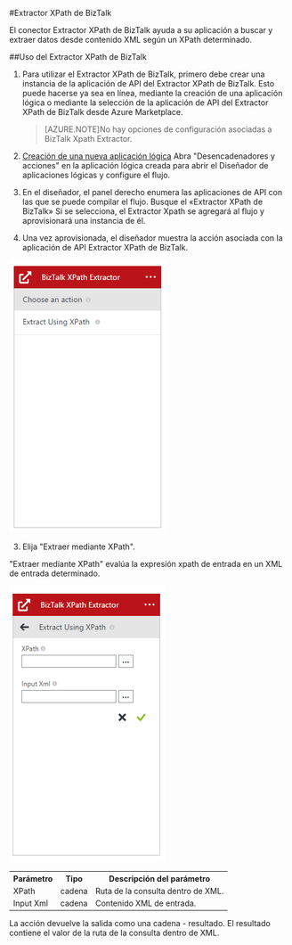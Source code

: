 <properties
   pageTitle="Extractor XPath de BizTalk"
   description="Extractor XPath de BizTalk"
   services="app-service\logic"
   documentationCenter=".net,nodejs,java"
   authors="rajram"
   manager="dwrede"
   editor=""/>

<tags
   ms.service="app-service-logic"
   ms.devlang="multiple"
   ms.topic="article"
   ms.tgt_pltfrm="na"
   ms.workload="integration"
   ms.date="07/01/2015"
   ms.author="rajram"/>

#Extractor XPath de BizTalk

El conector Extractor XPath de BizTalk ayuda a su aplicación a buscar y extraer datos desde contenido XML según un XPath determinado.

##Uso del Extractor XPath de BizTalk
1. Para utilizar el Extractor XPath de BizTalk, primero debe crear una instancia de la aplicación de API del Extractor XPath de BizTalk. Esto puede hacerse ya sea en línea, mediante la creación de una aplicación lógica o mediante la selección de la aplicación de API del Extractor XPath de BizTalk desde Azure Marketplace.

	>[AZURE.NOTE]No hay opciones de configuración asociadas a BizTalk Xpath Extractor.
2. [Creación de una nueva aplicación lógica] Abra "Desencadenadores y acciones" en la aplicación lógica creada para abrir el Diseñador de aplicaciones lógicas y configure el flujo.
3. En el diseñador, el panel derecho enumera las aplicaciones de API con las que se puede compilar el flujo. Busque el «Extractor XPath de BizTalk» Si se selecciona, el Extractor Xpath se agregará al flujo y aprovisionará una instancia de él.
2. Una vez aprovisionada, el diseñador muestra la acción asociada con la aplicación de API Extractor XPath de BizTalk.

![Elegir acción de Extractor XPath de BizTalk][1]

3. Elija "Extraer mediante XPath".

"Extraer mediante XPath" evalúa la expresión xpath de entrada en un XML de entrada determinado.

![Entrada de Extractor XPath de BizTalk][2]

<table>
	<tr>
		<th>Parámetro</th>
		<th>Tipo</th>
		<th>Descripción del parámetro</th>
	</tr>
	<tr>
		<td>XPath</td>
		<td>cadena</td>
		<td>Ruta de la consulta dentro de XML.</td>
	</tr>
	<tr>
		<td>Input Xml</td>
		<td>cadena</td>
		<td>Contenido XML de entrada.</td>
	</tr>
</table>

La acción devuelve la salida como una cadena - resultado. El resultado contiene el valor de la ruta de la consulta dentro de XML.

<!-- References -->
[1]: ./media/app-service-logic-xpath-extract/ChooseAction.PNG
[2]: ./media/app-service-logic-xpath-extract/ConfigureInput.PNG

<!-- Links -->
[Creación de una nueva aplicación lógica]: app-service-logic-create-a-logic-app.md

<!---HONumber=August15_HO6-->